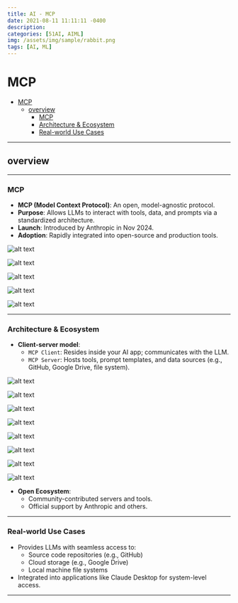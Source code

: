 ```yaml
---
title: AI - MCP
date: 2021-08-11 11:11:11 -0400
description:
categories: [51AI, AIML]
img: /assets/img/sample/rabbit.png
tags: [AI, ML]
---
```


# MCP

- [MCP](#mcp)
  - [overview](#overview)
    - [MCP](#mcp-1)
    - [Architecture \& Ecosystem](#architecture--ecosystem)
    - [Real-world Use Cases](#real-world-use-cases)

---

## overview

---

### MCP

- **MCP (Model Context Protocol)**: An open, model-agnostic protocol.
- **Purpose**: Allows LLMs to interact with tools, data, and prompts via a standardized architecture.
- **Launch**: Introduced by Anthropic in Nov 2024.
- **Adoption**: Rapidly integrated into open-source and production tools.


![alt text](images/mccqseek46.png)

![alt text](images/mccqseek13.png)

![alt text](images/mccqseek15.png)

![alt text](images/mccqseel00.png)

![alt text](images/mccqseel97.png)

---

### Architecture & Ecosystem

- **Client-server model**:
  - `MCP Client`: Resides inside your AI app; communicates with the LLM.
  - `MCP Server`: Hosts tools, prompt templates, and data sources (e.g., GitHub, Google Drive, file system).

![alt text](images/mccqseel92.png)

![alt text](images/mccqseel89.png)

![alt text](images/mccqseem31.png)

![alt text](images/mccqseem57.png)

![alt text](images/mccqseem05.png)

![alt text](images/mccqseem14.png)

![alt text](images/mccqseen71.png)

![alt text](images/mccqseen15.png)






- **Open Ecosystem**:
  - Community-contributed servers and tools.
  - Official support by Anthropic and others.

---

### Real-world Use Cases
- Provides LLMs with seamless access to:
  - Source code repositories (e.g., GitHub)
  - Cloud storage (e.g., Google Drive)
  - Local machine file systems
- Integrated into applications like Claude Desktop for system-level access.

---
